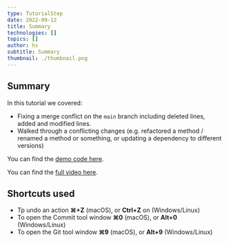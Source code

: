 ```yaml
---
type: TutorialStep
date: 2022-09-12
title: Summary
technologies: []
topics: []
author: hs
subtitle: Summary 
thumbnail: ./thumbnail.png
---
```


## Summary

In this tutorial we covered:
- Fixing a merge conflict on the `main` branch including deleted lines, added and modified lines.
- Walked through a conflicting changes (e.g. refactored a method / renamed a method or something, or updating a dependency to different versions)

You can find the [demo code here](https://github.com/mlvandijk/gitdemo).

You can find the [full video here](https://www.youtube.com/watch?v=bPX9VHjviEM).

## Shortcuts used

- Tp undo an action **⌘+Z** (macOS), or **Ctrl+Z** on (Windows/Linux)
- To open the Commit tool window **⌘0** (macOS), or **Alt+0** (Windows/Linux)
- To open the Git tool window **⌘9** (macOS), or **Alt+9** (Windows/Linux)